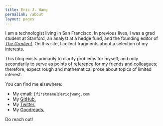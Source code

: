 ```yaml
---
title: Eric J. Wang
permalink: /about
layout: pages
---
```


I am a technologist living in San Francisco.
In previous lives, I was a grad student at Stanford,
an analyst at a hedge fund,
and the founding editor of [_The Gradient_](https://thegradient.pub/).
On this site, I collect fragments about a selection of my interests.

This blog exists primarily to clarify problems for myself,
and only secondarily to serve as points of reference for my friends and colleagues;
therefore, expect rough and mathematical prose
about topics of limited interest.

You can find me elsewhere:

- My email: `[firstname]@ericjwang.com`
- My [GitHub.](https://github.com/tloen)
- My [Twitter.](https://twitter.com/ecjwg)
- My [Goodreads.](https://www.goodreads.com/ecjwg)

Do reach out!
